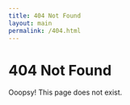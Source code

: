```yaml
---
title: 404 Not Found
layout: main
permalink: /404.html
---
```

# 404 Not Found
Ooopsy! This page does not exist.